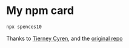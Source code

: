 # My npm card

```js
npx spences10
```

Thanks to [Tierney Cyren], and the [original repo]

[tierney cyren]: https://github.com/bnb
[original repo]: https://github.com/bnb/bitandbang
